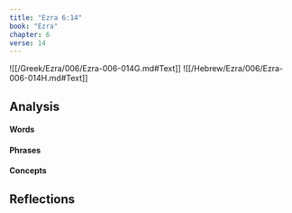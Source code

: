 ```yaml
---
title: "Ezra 6:14"
book: "Ezra"
chapter: 6
verse: 14
---
```

![[/Greek/Ezra/006/Ezra-006-014G.md#Text]]
![[/Hebrew/Ezra/006/Ezra-006-014H.md#Text]]

## Analysis

#### Words

#### Phrases

#### Concepts

## Reflections

